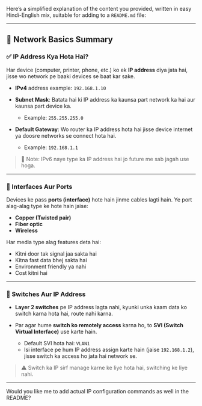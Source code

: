 Here’s a simplified explanation of the content you provided, written in easy Hindi-English mix, suitable for adding to a `README.md` file:

---

## 📘 Network Basics Summary

### ✅ IP Address Kya Hota Hai?

Har device (computer, printer, phone, etc.) ko ek **IP address** diya jata hai, jisse wo network pe baaki devices se baat kar sake.

* **IPv4** address example: `192.168.1.10`
* **Subnet Mask**: Batata hai ki IP address ka kaunsa part network ka hai aur kaunsa part device ka.

  * Example: `255.255.255.0`
* **Default Gateway**: Wo router ka IP address hota hai jisse device internet ya doosre networks se connect hota hai.

  * Example: `192.168.1.1`

> 🔎 Note: IPv6 naye type ka IP address hai jo future me sab jagah use hoga.

---

### 🔌 Interfaces Aur Ports

Devices ke pass **ports (interface)** hote hain jinme cables lagti hain. Ye port alag-alag type ke hote hain jaise:

* **Copper (Twisted pair)**
* **Fiber optic**
* **Wireless**

Har media type alag features deta hai:

* Kitni door tak signal jaa sakta hai
* Kitna fast data bhej sakta hai
* Environment friendly ya nahi
* Cost kitni hai

---

### 🧠 Switches Aur IP Address

* **Layer 2 switches** pe IP address lagta nahi, kyunki unka kaam data ko switch karna hota hai, route nahi karna.
* Par agar hume **switch ko remotely access** karna ho, to **SVI (Switch Virtual Interface)** use karte hain.

  * Default SVI hota hai: `VLAN1`
  * Isi interface pe hum IP address assign karte hain (jaise `192.168.1.2`), jisse switch ka access ho jata hai network se.

> ⚠️ Switch ka IP sirf manage karne ke liye hota hai, switching ke liye nahi.

---

Would you like me to add actual IP configuration commands as well in the README?
